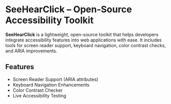 # SeeHearClick – Open-Source Accessibility Toolkit  

**SeeHearClick** is a lightweight, open-source toolkit that helps developers integrate accessibility features into web applications with ease. It includes tools for screen reader support, keyboard navigation, color contrast checks, and ARIA improvements.  

## Features  
-  Screen Reader Support (ARIA attributes)  
-  Keyboard Navigation Enhancements  
-  Color Contrast Checker
-  Live Accessibility Testing  
